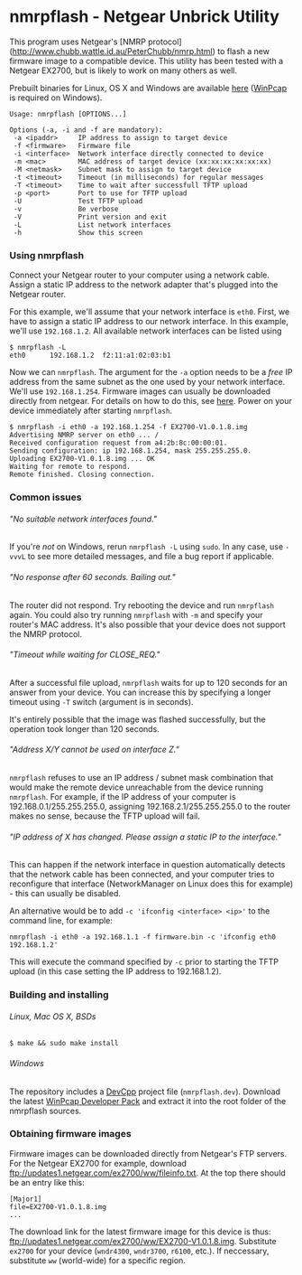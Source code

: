 nmrpflash - Netgear Unbrick Utility
====================================

This program uses Netgear's [NMRP protocol]
(http://www.chubb.wattle.id.au/PeterChubb/nmrp.html)
to flash a new firmware image to a compatible device. This utility has been
tested with a Netgear EX2700, but is likely to work on many others as well.

Prebuilt binaries for Linux, OS X and Windows are available
[here](https://github.com/jclehner/nmrpflash/releases)
([WinPcap](https://www.winpcap.org/install/default.htm) is required on Windows).

````
Usage: nmrpflash [OPTIONS...]

Options (-a, -i and -f are mandatory):
 -a <ipaddr>     IP address to assign to target device
 -f <firmware>   Firmware file
 -i <interface>  Network interface directly connected to device
 -m <mac>        MAC address of target device (xx:xx:xx:xx:xx:xx)
 -M <netmask>    Subnet mask to assign to target device
 -t <timeout>    Timeout (in milliseconds) for regular messages
 -T <timeout>    Time to wait after successfull TFTP upload
 -p <port>       Port to use for TFTP upload
 -U              Test TFTP upload
 -v              Be verbose
 -V              Print version and exit
 -L              List network interfaces
 -h              Show this screen
````

### Using nmrpflash

Connect your Netgear router to your computer using a network cable.
Assign a static IP address to the network adapter that's plugged into
the Netgear router.

For this example, we'll assume that your network interface is `eth0`.
First, we have to assign a static IP address to our network interface.
In this example, we'll use `192.168.1.2`. All available network interfaces
can be listed using

````
$ nmrpflash -L
eth0      192.168.1.2  f2:11:a1:02:03:b1
````

Now we can `nmrpflash`. The argument for the `-a` option needs
to be a *free* IP address from the same subnet as the one used by your
network interface. We'll use `192.168.1.254`. Firmware images can usually 
be downloaded directly from netgear. For details on how to do this, see
[here](#obtaining-firmware-images). Power on your device immediately 
after starting `nmrpflash`.

````
$ nmrpflash -i eth0 -a 192.168.1.254 -f EX2700-V1.0.1.8.img
Advertising NMRP server on eth0 ... /
Received configuration request from a4:2b:8c:00:00:01.
Sending configuration: ip 192.168.1.254, mask 255.255.255.0.
Uploading EX2700-V1.0.1.8.img ... OK
Waiting for remote to respond.
Remote finished. Closing connection.
````

### Common issues
###### "No suitable network interfaces found."

If you're *not* on Windows, rerun `nmrpflash -L` using `sudo`. In any case,
use `-vvvL` to see more detailed messages, and file a bug report if applicable.

###### "No response after 60 seconds. Bailing out."

The router did not respond. Try rebooting the device and run `nmrpflash` again.
You could also try running `nmrpflash` with `-m` and specify your router's
MAC address. It's also possible that your device does not support the NMRP protocol.

###### "Timeout while waiting for CLOSE_REQ."

After a successful file upload, `nmrpflash` waits for up to 120 seconds for an
answer from your device. You can increase this by specifying a longer timeout
using `-T` switch (argument is in seconds).

It's entirely possible that the image was flashed successfully, but the
operation took longer than 120 seconds.

###### "Address X/Y cannot be used on interface Z."

`nmrpflash` refuses to use an IP address / subnet mask combination that would
make the remote device unreachable from the device running `nmrpflash`. For
example, if the IP address of your computer is 192.168.0.1/255.255.255.0, assigning
192.168.2.1/255.255.255.0 to the router makes no sense, because the TFTP upload will
fail.

###### "IP address of X has changed. Please assign a static IP to the interface."

This can happen if the network interface in question automatically detects that
the network cable has been connected, and your computer tries to reconfigure that
interface (NetworkManager on Linux does this for example) - this can usually be
disabled.

An alternative would be to add `-c 'ifconfig <interface> <ip>'` to the command line,
for example:

`nmrpflash -i eth0 -a 192.168.1.1 -f firmware.bin -c 'ifconfig eth0 192.168.1.2'`

This will execute the command specified by `-c` prior to starting the TFTP upload (in
this case setting the IP address to 192.168.1.2).

### Building and installing
###### Linux, Mac OS X, BSDs

````
$ make && sudo make install
````

###### Windows

The repository includes a
[DevCpp](http://sourceforge.net/projects/orwelldevcpp/)
project file (`nmrpflash.dev`). Download the latest
[WinPcap Developer Pack](https://www.winpcap.org/devel.htm)
and extract it into the root folder of the nmrpflash sources.

### Obtaining firmware images

Firmware images can be downloaded directly from Netgear's FTP servers. 
For the Netgear EX2700 for example, download 
ftp://updates1.netgear.com/ex2700/ww/fileinfo.txt. At the top there 
should be an entry like this:

```
[Major1]
file=EX2700-V1.0.1.8.img
...
```

The download link for the latest firmware image for this device is thus:
ftp://updates1.netgear.com/ex2700/ww/EX2700-V1.0.1.8.img. Substitute 
`ex2700` for your device (`wndr4300`, `wndr3700`, `r6100`, etc.). If
neccessary, substitute `ww` (world-wide) for a specific region.

